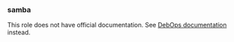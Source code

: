 ### samba

This role does not have official documentation.
See [DebOps documentation](https://docs.debops.org/en/HEAD/) instead.
